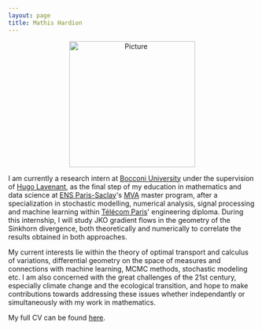 ```yaml
---
layout: page
title: Mathis Hardion
---
```

<p style="text-align: center;"><img src="https://mhardion.github.io/assets/img/pro+.jpg" alt="Picture" width="256"></p>

I am currently a research intern at <a href="https://www.unibocconi.eu/">Bocconi University</a> under the supervision of <a href="https://hugolav.github.io/">Hugo Lavenant</a>, as the final step of my education in mathematics and data science at [ENS Paris-Saclay](https://ens-paris-saclay.fr)'s [MVA](https://www.master-mva.com) master program, after a specialization in stochastic modelling, numerical analysis, signal processing and machine learning within [Télécom Paris](https://www.telecom-paris.fr)' engineering diploma. During this internship, I will study JKO gradient flows in the geometry of the Sinkhorn divergence, both theoretically and numerically to correlate the results obtained in both approaches. 

My current interests lie within the theory of optimal transport and calculus of variations, differential geometry on the space of measures and connections with machine learning, MCMC methods, stochastic modeling etc. I am also concerned with the great challenges of the 21st century, especially climate change and the ecological transition, and hope to make contributions towards addressing these issues whether independantly or simultaneously with my work in mathematics.

My full CV can be found [here](assets/pdf/cv.pdf).
